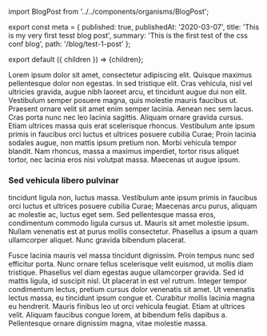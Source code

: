 
import BlogPost from '../../components/organisms/BlogPost';

export const meta = {
  published: true,
  publishedAt: '2020-03-07',
  title: 'This is my very first tesst blog post',
  summary:
    'This is the first test of the css conf blog',
  path: '/blog/test-1-post'
};

export default ({ children }) => <BlogPost meta={meta}>{children}</BlogPost>;

Lorem ipsum dolor sit amet, consectetur adipiscing elit. Quisque maximus pellentesque dolor non egestas. In sed tristique elit. Cras vehicula, nisl vel ultricies gravida, augue nibh laoreet arcu, et tincidunt augue dui non elit. Vestibulum semper posuere magna, quis molestie mauris faucibus ut. Praesent ornare velit sit amet enim semper lacinia. Aenean nec sem lacus. Cras porta nunc nec leo lacinia sagittis. Aliquam ornare gravida cursus. Etiam ultrices massa quis erat scelerisque rhoncus. Vestibulum ante ipsum primis in faucibus orci luctus et ultrices posuere cubilia Curae; Proin lacinia sodales augue, non mattis ipsum pretium non. Morbi vehicula tempor blandit. Nam rhoncus, massa a maximus imperdiet, tortor risus aliquet tortor, nec lacinia eros nisi volutpat massa. Maecenas ut augue ipsum.

### Sed vehicula libero pulvinar

tincidunt ligula non, luctus massa. Vestibulum ante ipsum primis in faucibus orci luctus et ultrices posuere cubilia Curae; Maecenas arcu purus, aliquam ac molestie ac, luctus eget sem. Sed pellentesque massa eros, condimentum commodo ligula cursus ut. Mauris sit amet molestie ipsum. Nullam venenatis est at purus mollis consectetur. Phasellus a ipsum a quam ullamcorper aliquet. Nunc gravida bibendum placerat.

Fusce lacinia mauris vel massa tincidunt dignissim. Proin tempus nunc sed efficitur porta. Nunc ornare tellus scelerisque velit euismod, ut mollis diam tristique. Phasellus vel diam egestas augue ullamcorper gravida. Sed id mattis ligula, id suscipit nisl. Ut placerat in est vel rutrum. Integer tempor condimentum lectus, pretium cursus dolor venenatis sit amet. Ut venenatis lectus massa, eu tincidunt ipsum congue et. Curabitur mollis lacinia magna eu hendrerit. Mauris finibus leo ut orci vehicula feugiat. Etiam at ultrices velit. Aliquam faucibus congue lorem, at bibendum felis dapibus a. Pellentesque ornare dignissim magna, vitae molestie massa.